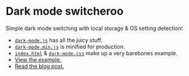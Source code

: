 # Dark mode switcheroo

Simple dark mode switching with local storage & OS setting detection!

- [`dark-mode.js`](dark-mode.js) has all the juicy stuff.
- [`dark-mode.min.js`](dark-mode.min.js) is minified for production.
- [`index.html`](index.html) & [`dark-mode.css`](dark-mode.css) make up a very barebones example.
- [View the example.](https://jakejarvis.github.io/dark-mode-example/)
- [Read the blog post.](https://jarv.is/notes/dark-mode/)
